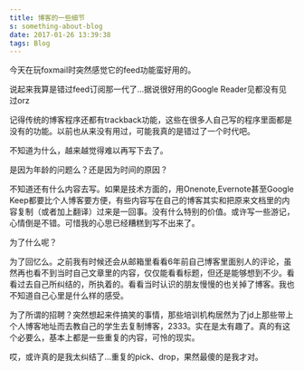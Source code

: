 ```yaml
---
title: 博客的一些细节
s: something-about-blog
date: 2017-01-26 13:39:38
tags: Blog
---
```

今天在玩foxmail时突然感觉它的feed功能蛮好用的。

说起来我算是错过feed订阅那一代了...据说很好用的Google Reader见都没有见过orz

记得传统的博客程序还都有trackback功能，这些在很多人自己写的程序里面都是没有的功能。以前也从来没有用过，可能我真的是错过了一个时代吧。

不知道为什么，越来越觉得难以再写下去了。
<!--more-->
是因为年龄的问题么？还是因为时间的原因？

不知道还有什么内容去写。如果是技术方面的，用Onenote,Evernote甚至Google Keep都要比个人博客要方便，有些内容写在自己的博客其实和把原来文档里的内容复制（或者加上翻译）过来是一回事。没有什么特别的价值。或许写一些游记，心情倒是不错。可惜我的心思已经糟糕到写不出来了。

为了什么呢？

为了回忆么。之前我有时候还会从邮箱里看看6年前自己博客里面别人的评论，虽然再也看不到当时自己文章里的内容，仅仅能看看标题，但还是能够想到不少。看看过去自己所纠结的，所执着的。看看当时认识的朋友慢慢的也关掉了博客。我也不知道自己心里是什么样的感受。

为了所谓的招聘？突然想起来件搞笑的事情，那些培训机构居然为了jd上那些带上个人博客地址而去教自己的学生去复制博客，2333。实在是太有趣了。真的有这个必要么，基本上都是一些重复的内容，可怜的现实。

哎，或许真的是我太纠结了...重复的pick、drop，果然最傻的是我才对。
